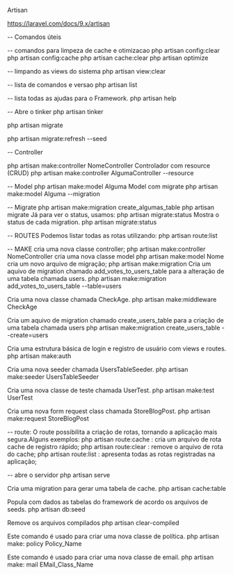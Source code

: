 Artisan

https://laravel.com/docs/9.x/artisan


-- Comandos úteis

-- comandos para limpeza de cache e otimizacao
php artisan config:clear
php artisan config:cache
php artisan cache:clear
php artisan optimize

-- limpando as views do sistema
php artisan view:clear

-- lista de comandos e versao
php artisan list

-- lista todas as ajudas para o Framework.
php artisan help

-- Abre o tinker
php artisan tinker


php artisan migrate

php artisan migrate:refresh --seed

-- Controller

php artisan make:controller NomeController
Controlador com resource (CRUD)
php artisan make:controller AlgumaController --resource

-- Model
php artisan make:model Alguma
Model com migrate
php artisan make:model Alguma --migration

-- Migrate
php artisan make:migration create_algumas_table
php artisan migrate
Já para ver o status, usamos:
php artisan migrate:status
Mostra o status de cada migration.
php artisan migrate:status

-- ROUTES
Podemos listar todas as rotas utilizando:
php artisan route:list

-- MAKE
cria uma nova classe controller;
php artisan make:controller NomeController
cria uma nova classe model
php artisan make:model Nome
cria um novo arquivo de migração;
php artisan make:migration
Cria um aquivo de migration chamado add_votes_to_users_table para a alteração de uma tabela chamada users.
php artisan make:migration add_votes_to_users_table --table=users

Cria uma nova classe chamada CheckAge.
php artisan make:middleware CheckAge

Cria um aquivo de migration chamado create_users_table para a criação de uma tabela chamada users
php artisan make:migration create_users_table --create=users

Cria uma estrutura básica de login e registro de usuário com views e routes.
php artisan make:auth

Cria uma nova seeder chamada UsersTableSeeder.
php artisan make:seeder UsersTableSeeder

Cria uma nova classe de teste chamada UserTest.
php artisan make:test UserTest

Cria uma nova form request class chamada StoreBlogPost.
php artisan make:request StoreBlogPost

-- route:
O route possibilita a criação de rotas, tornando a aplicação mais segura.Alguns exemplos:
php artisan route:cache : cria um arquivo de rota cache de registro rápido;
php artisan route:clear : remove o arquivo de rota do cache;
php artisan route:list : apresenta todas as rotas registradas na aplicação;

-- abre o servidor
php artisan serve


Cria uma migration para gerar uma tabela de cache.
php artisan cache:table

Popula com dados as tabelas do framework de acordo os arquivos de seeds.
php artisan db:seed

Remove os arquivos compilados
php artisan clear-compiled

Este comando é usado para criar uma nova classe de política.
php artisan make: policy Policy_Name

Este comando é usado para criar uma nova classe de email.
php artisan make: mail EMail_Class_Name
